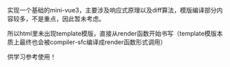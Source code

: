 实现一个基础的mini-vue3，主要涉及响应式原理以及diff算法，模版编译部分内容较多，不是重点，因此暂未考虑。

所以html里未出现template模版，直接从render函数开始书写（template模版本质上最终也会被compiler-sfc编译成render函数形式调用）

供学习参考使用！
